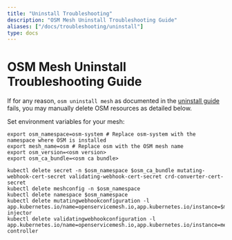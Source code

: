 ```yaml
---
title: "Uninstall Troubleshooting"
description: "OSM Mesh Uninstall Troubleshooting Guide"
aliases: ["/docs/troubleshooting/uninstall"]
type: docs
---
```


# OSM Mesh Uninstall Troubleshooting Guide

If for any reason, `osm uninstall mesh` as documented in the [uninstall guide](/docs/guides/uninstall/) fails, you may manually delete OSM resources as detailed below.

Set environment variables for your mesh:
```console
export osm_namespace=osm-system # Replace osm-system with the namespace where OSM is installed
export mesh_name=osm # Replace osm with the OSM mesh name
export osm_version=<osm version>
export osm_ca_bundle=<osm ca bundle>
```

```console
kubectl delete secret -n $osm_namespace $osm_ca_bundle mutating-webhook-cert-secret validating-webhook-cert-secret crd-converter-cert-secret
kubectl delete meshconfig -n $osm_namespace
kubectl delete namespace $osm_namespace
kubectl delete mutatingwebhookconfiguration -l app.kubernetes.io/name=openservicemesh.io,app.kubernetes.io/instance=$mesh_name,app.kubernetes.io/version=$osm_version,app=osm-injector
kubectl delete validatingwebhookconfiguration -l app.kubernetes.io/name=openservicemesh.io,app.kubernetes.io/instance=mesh_name,app.kubernetes.io/version=$osm_version,app=osm-controller
```
